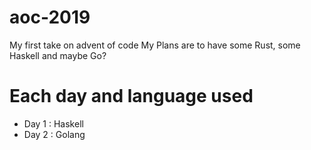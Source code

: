 # aoc-2019
My first take on advent of code
My Plans are to have some Rust, some Haskell and maybe Go?

# Each day and language used

- Day 1 : Haskell
- Day 2 : Golang
